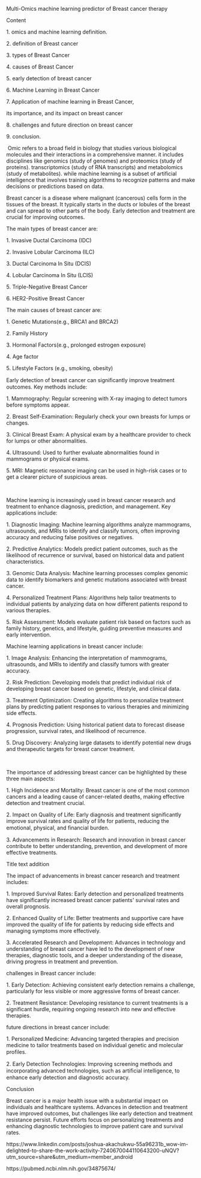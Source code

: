 Multi-Omics machine learning predictor of Breast cancer therapy

Content

1\. omics and machine learning definition.

2\. definition of Breast cancer

3\. types of Breast Cancer

4\. causes of Breast Cancer

5\. early detection of breast cancer

6\. Machine Learning in Breast Cancer

7\. Application of machine learning in Breast Cancer,

its importance, and its impact on breast cancer

8\. challenges and future direction on breast cancer

9\. conclusion.

 Omic refers to a broad field in biology that studies various biological molecules and their interactions in a comprehensive manner. it includes disciplines like genomics (study of genomes) and proteomics (study of proteins). transcriptomics (study of RNA transcripts) and metabolomics (study of metabolites). while machine learning is a subset of artificial intelligence that involves training algorithms to recognize patterns and make decisions or predictions based on data.

Breast cancer is a disease where malignant (cancerous) cells form in the tissues of the breast. It typically starts in the ducts or lobules of the breast and can spread to other parts of the body. Early detection and treatment are crucial for improving outcomes.

The main types of breast cancer are:  

1\. Invasive Ductal Carcinoma (IDC) 

2\. Invasive Lobular Carcinoma (ILC) 

3\. Ductal Carcinoma In Situ (DCIS) 

4\. Lobular Carcinoma In Situ (LCIS) 

5\. Triple-Negative Breast Cancer 

6\. HER2-Positive Breast Cancer 

The main causes of breast cancer are:

1\. Genetic Mutations(e.g., BRCA1 and BRCA2)

2\. Family History

3\. Hormonal Factors(e.g., prolonged estrogen exposure)

4\. Age factor

5\. Lifestyle Factors (e.g., smoking, obesity)

Early detection of breast cancer can signiﬁcantly improve treatment outcomes. Key methods include:  

1\. Mammography: Regular screening with X-ray imaging to detect tumors before symptoms appear. 

2\. Breast Self-Examination: Regularly check your own breasts for lumps or changes. 

3\. Clinical Breast Exam: A physical exam by a healthcare provider to check for lumps or other abnormalities. 

4\. Ultrasound: Used to further evaluate abnormalities found in mammograms or physical exams. 

5\. MRI: Magnetic resonance imaging can be used in high-risk cases or to get a clearer picture of suspicious areas.

 

Machine learning is increasingly used in breast cancer research and treatment to enhance diagnosis, prediction, and management. Key applications include:  

1\. Diagnostic Imaging: Machine learning algorithms analyze mammograms, ultrasounds, and MRIs to identify and classify tumors, often improving accuracy and reducing false positives or negatives. 

2\. Predictive Analytics: Models predict patient outcomes, such as the likelihood of recurrence or survival, based on historical data and patient characteristics. 

3\. Genomic Data Analysis: Machine learning processes complex genomic data to identify biomarkers and genetic mutations associated with breast cancer. 

4\. Personalized Treatment Plans: Algorithms help tailor treatments to individual patients by analyzing data on how different patients respond to various therapies. 

5\. Risk Assessment: Models evaluate patient risk based on factors such as family history, genetics, and lifestyle, guiding preventive measures and early intervention.

Machine learning applications in breast cancer include:  

1\. Image Analysis: Enhancing the interpretation of mammograms, ultrasounds, and MRIs to identify and classify tumors with greater accuracy. 

2\. Risk Prediction: Developing models that predict individual risk of developing breast cancer based on genetic, lifestyle, and clinical data. 

3\. Treatment Optimization: Creating algorithms to personalize treatment plans by predicting patient responses to various therapies and minimizing side effects. 

4\. Prognosis Prediction: Using historical patient data to forecast disease progression, survival rates, and likelihood of recurrence. 

5\. Drug Discovery: Analyzing large datasets to identify potential new drugs and therapeutic targets for breast cancer treatment.

 

The importance of addressing breast cancer can be highlighted by these three main aspects:  

1\. High Incidence and Mortality: Breast cancer is one of the most common cancers and a leading cause of cancer-related deaths, making effective detection and treatment crucial. 

2\. Impact on Quality of Life: Early diagnosis and treatment significantly improve survival rates and quality of life for patients, reducing the emotional, physical, and ﬁnancial burden. 

3\. Advancements in Research: Research and innovation in breast cancer contribute to better understanding, prevention, and development of more effective treatments.

Title text addition

The impact of advancements in breast cancer research and treatment includes:  

1\. Improved Survival Rates: Early detection and personalized treatments have significantly increased breast cancer patients' survival rates and overall prognosis. 

2\. Enhanced Quality of Life: Better treatments and supportive care have improved the quality of life for patients by reducing side effects and managing symptoms more effectively. 

3\. Accelerated Research and Development: Advances in technology and understanding of breast cancer have led to the development of new therapies, diagnostic tools, and a deeper understanding of the disease, driving progress in treatment and prevention.

challenges in Breast cancer include:  

1\. Early Detection: Achieving consistent early detection remains a challenge, particularly for less visible or more aggressive forms of breast cancer. 

2\. Treatment Resistance: Developing resistance to current treatments is a significant hurdle, requiring ongoing research into new and effective therapies.  

future directions in breast cancer include:  

1\. Personalized Medicine: Advancing targeted therapies and precision medicine to tailor treatments based on individual genetic and molecular proﬁles. 

2\. Early Detection Technologies: Improving screening methods and incorporating advanced technologies, such as artiﬁcial intelligence, to enhance early detection and diagnostic accuracy. 

Conclusion

Breast cancer is a major health issue with a substantial impact on individuals and healthcare systems. Advances in detection and treatment have improved outcomes, but challenges like early detection and treatment resistance persist. Future efforts focus on personalizing treatments and enhancing diagnostic technologies to improve patient care and survival rates.

https\://www\.linkedin.com/posts/joshua-akachukwu-55a96231b\_wow-im-delighted-to-share-the-work-activity-7240670044110643200-uNQV?utm\_source=share\&utm\_medium=member\_android

https\://pubmed.ncbi.nlm.nih.gov/34875674/
